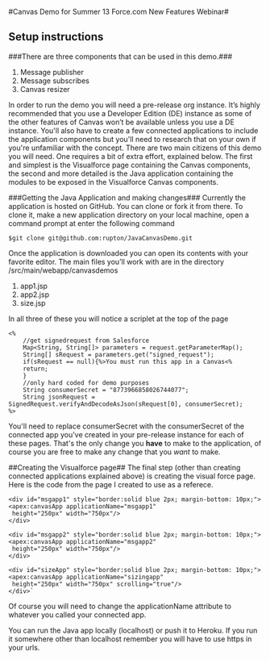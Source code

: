 #Canvas Demo for Summer 13 Force.com New Features Webinar#

## Setup instructions ##

###There are three components that can be used in this demo.###
1.	Message publisher
2.	Message subscribes
3.	Canvas resizer

In order to run the demo you will need a pre-release org instance. It’s highly recommended that you use a Developer Edition (DE) instance as some of the other features of Canvas won’t be available unless you use a DE instance. You'll also have to create a few connected applications to include the application components but you'll need to research that on your own if you're unfamiliar with the concept.
There are two main citizens of this demo you will need. One requires a bit of extra effort, explained below. The first and simplest is the Visualforce page containing the Canvas components, the second and more detailed is the Java application containing the modules to be exposed in the Visualforce Canvas components.

###Getting the Java Application and making changes###
Currently the application is hosted on GitHub. You can clone or fork it from there. To clone it, make a new application directory on your local machine, open a command prompt at enter the following command

`$git clone git@github.com:rupton/JavaCanvasDemo.git`

Once the application is downloaded you can open its contents with your favorite editor. The main files you’ll work with are in the directory /src/main/webapp/canvasdemos
1. app1.jsp  
2. app2.jsp  
3. size.jsp  

In all three of these you will notice a scriplet at the top of the page 

    <%
	    //get signedrequest from Salesforce
		Map<String, String[]> parameters = request.getParameterMap();
		String[] sRequest = parameters.get("signed_request");
		if(sRequest == null){%>You must run this app in a Canvas<%	
		return;
		}	
		//only hard coded for demo purposes
		String consumerSecret = "8773966858026744077";
		String jsonRequest = SignedRequest.verifyAndDecodeAsJson(sRequest[0], consumerSecret);
    %>


You'll need to replace consumerSecret with the consumerSecret of the connected app you've created in your pre-release instance for each of these pages. 
That's the only change you **have** to make to the application, of course you are free to make any change that you *want* to make.

##Creating the Visualforce page##
The final step (other than creating connected applications explained above) is creating the visual force page. Here is the code from the page I created to use as a referece.

    <div id="msgapp1" style="border:solid blue 2px; margin-bottom: 10px;">
    <apex:canvasApp applicationName="msgapp1"
     height="250px" width="750px"/>
    </div>  

    <div id="msgapp2" style="border:solid blue 2px; margin-bottom: 10px;">
	<apex:canvasApp applicationName="msgapp2"
     height="250px" width="750px"/>
	</div>  

	<div id="sizeApp" style="border:solid blue 2px; margin-bottom: 10px;">
    <apex:canvasApp applicationName="sizingapp"
     height="250px" width="750px" scrolling="true"/>
    </div>`

Of course you will need to change the applicationName attribute to whatever you called your connected app.

You can run the Java app locally (localhost) or push it to Heroku. If you run it somewhere other than localhost remember you will have to use https in your urls.

